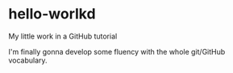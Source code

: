 # hello-worlkd
My little work in a GitHub tutorial

I'm finally gonna develop some fluency with the whole git/GitHub vocabulary.

